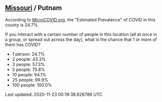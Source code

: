 
## [Missouri](/united-states/missouri) / Putnam

According to [MicroCOVID.org](http://microcovid.org),
the "Estimated Prevalence" of COVID in this county is 24.7%

If you interact with a certain number of people in this location
(all at once in a group, or spread out across the day), what is the chance that
1 or more of them has COVID?

- 1 person: 24.7%
- 2 people: 43.3%
- 3 people: 57.3%
- 5 people: 75.8%
- 10 people: 94.1%
- 25 people: 99.9%
- 100 people: 100.0%

Last updated: 2020-11-23 00:19:38.826786 UTC
